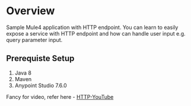 # Overview
Sample Mule4 application with HTTP endpoint. You can learn to easily expose a service with HTTP endpoint and how can handle user input e.g. query parameter input.

## Prerequiste Setup
1. Java 8 
2. Maven
3. Anypoint Studio 7.6.0

Fancy for video, refer here  - [HTTP-YouTube](https://youtu.be/FMYWmq6j3_A)

